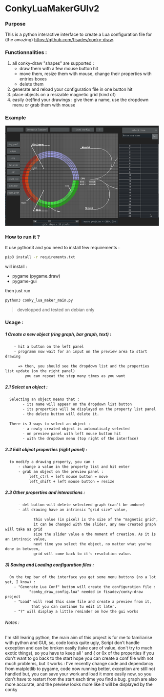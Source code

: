 # ConkyLuaMakerGUIv2

### Purpose 
This is a python interactive interface to create a Lua configuration file for (the amazing) https://github.com/fisadev/conky-draw. 

### Functionnalities :
1. all conky-draw "shapes" are supported :
      * draw them with a few mouse button hit
      * move them, resize them with mouse, change their properties with entries boxes 
      * delete them
2. generate and reload your configuration file in one button hit
3. place objects on a resizable magnetic grid (kind of)
4. easily (re)find your drawings : give them a name, use the dropdown menu or grab them with mouse

### Example
![alt text](Example/Screenshot_2.png)


### How to run it ?
It use python3 and you need to install few requirements :

  ```bash
  pip3 install -r requirements.txt
  ```
will install  : 
  - pygame (pygame.draw)
  - pygame-gui

then just run
  ```bash
  python3 conky_lua_maker_main.py
  ```
> developped and tested on debian only



### Usage :

##### 1 Create a new object (ring graph, bar graph, text) :
     
        - hit a button on the left panel
        - programm now wait for an input on the preview area to start drawing
      
          => then, you should see the dropdown list and the properties list update (on the right panel)
             you can repeat the step many times as you want
    
##### 2.1 Select an object :
      
      Selecting an object means that : 
            - its name will appear on the dropdown list button
            - its properties will be displayed on the property list panel
            - the delete button will delete it.
               
      There is 3 ways to select an object :
            - a newly created object is automaticaly selected 
            - on preview panel with left mouse button hit
            - with the dropdown menu (top right of the interface)
    
##### 2.2 Edit object properties (right panel) :
      to modify a drawing property, you can :
          - change a value in the property list and hit enter
          - grab an object on the preview panel :
               left_ctrl + left mouse button = move
               left_shift + left mouse button = resize
               
##### 2.3 Other properties and interactions :
          - del button will delete selecteed graph (can't be undone)
          - all drawing have an intrinsic "grid size" value, 
          
                 this value (in pixel) is the size of the "magnetic grid", 
                 it can be changed with the slider, any new created graph will take as grid 
                 size the slider value a the moment of creation. As it is an intrinsic value, 
                 next time you select the object, no matter what you've done in between, 
                 grid will come back to it's resolution value.

##### 3) Saving and Loading configuration files :
      On the top bar of the interface you get some menu buttons (no a lot yet, I know) :
        - "Generate Lua Conf" button will create the configuration file : 
               "conky_draw_config.lua" needed in fisadev/conky-draw project 
        - "Load" will read this same file and create a preview from it, 
                that you can continue tu edit it later.
        - "?" will display a little reminder on how the gui works
      

###### Notes :

   I'm still learing python, the main aim of this project is for me to familiarise with python and GUI, so, code looks quite ugly, 
        Script don't handle exception and can be broken easily (take care of value, don't try to much exotic things),
        so you have to keep all ' and { or 0x of the properties if you don't want to go back to the start
        hope you can create a conf file with not much problems, but it works : 
             I've recently change code and dependancy from matplotlib to pygame,
        code now running better, exception are still not handled but, you can save your work and load it more easily now, 
        so you don't have to restart from the start each time you find a bug. 
        graph are also more accurate, and the preview looks more like it will be displayed by the conky

